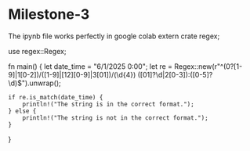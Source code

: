 # Milestone-3
The ipynb file works perfectly in google colab
extern crate regex;

use regex::Regex;

fn main() {
    let date_time = "6/1/2025 0:00";
    let re = Regex::new(r"^(0?[1-9]|1[0-2])/([1-9]|[12][0-9]|3[01])/(\d{4}) ([01]?\d|2[0-3]):([0-5]?\d)$").unwrap();

    if re.is_match(date_time) {
        println!("The string is in the correct format.");
    } else {
        println!("The string is not in the correct format.");
    }
}
